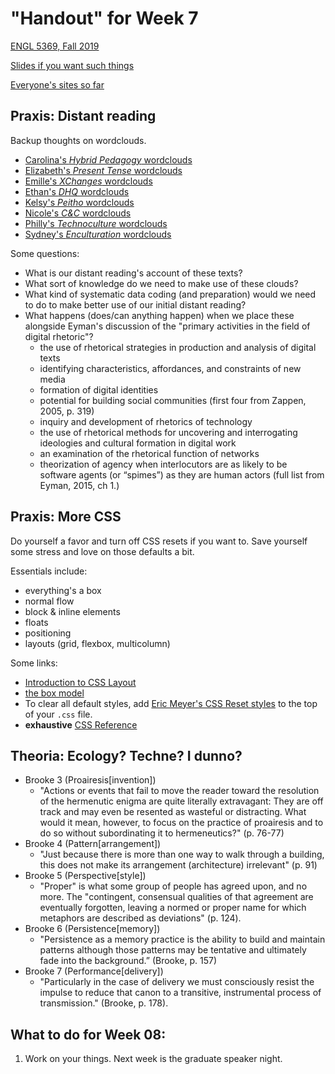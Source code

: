# "Handout" for Week 7

[ENGL 5369, Fall 2019](calendar.html)

[Slides if you want such things](https://docs.google.com/presentation/d/e/2PACX-1vRufA94YIvpbFkJ2K591QOVPqCeLM5nAcGgkbJ0uiCuOgYeWh5OUR1FXmLTWgReyHFb8yPoLY4kWyb5/pub?start=false&loop=false&delayms=3000)

[Everyone's sites so far](fambly)


## Praxis: Distant reading

Backup thoughts on wordclouds.
- [Carolina's *Hybrid Pedagogy* wordclouds](https://carolinaavsar.github.io/wordclouds.html)
- [Elizabeth's *Present Tense* wordclouds](https://emock1.github.io/distant-reading.html)
- [Emille's *XChanges* wordclouds](https://emireno.github.io/drproject.html)
- [Ethan's *DHQ* wordclouds](https://ethanlgross.github.io/distant-reading-dhq.html)
- [Kelsy's *Peitho* wordclouds](https://kelsymascorro.github.io/distancelearningproject.html)
- [Nicole's *C&C* wordclouds](https://hellonicoler.github.io/portfolio/distant-reading/index.html)
- [Philly's *Technoculture* wordclouds](https://phillyvasquez.com/wordclouds.html)
- [Sydney's *Enculturation* wordclouds](https://sydneyspangler.github.io/distant-reading-project/)

Some questions:
- What is our distant reading's account of these texts?
- What sort of knowledge do we need to make use of these clouds?
- What kind of systematic data coding (and preparation) would we need to do to make better use of our initial distant reading?
- What happens (does/can anything happen) when we place these alongside Eyman's discussion of the "primary activities in the field of digital rhetoric"?
  - the use of rhetorical strategies in production and analysis of digital texts
  - identifying characteristics, affordances, and constraints of new media
  - formation of digital identities
  - potential for building social communities (first four from Zappen, 2005, p. 319)
  - inquiry and development of rhetorics of technology
  - the use of rhetorical methods for uncovering and interrogating ideologies and cultural formation in digital work
  - an examination of the rhetorical function of networks
  - theorization of agency when interlocutors are as likely to be software agents (or “spimes”) as they are human actors (full list from Eyman, 2015, ch 1.)



## Praxis: More CSS
Do yourself a favor and turn off CSS resets if you want to. Save yourself some stress and love on those defaults a bit.

Essentials include:
  - everything's a box
  - normal flow
  - block & inline elements
  - floats
  - positioning
  - layouts (grid, flexbox, multicolumn)

Some links:
- [Introduction to CSS Layout](https://developer.mozilla.org/en-US/docs/Learn/CSS/CSS_layout/Introduction)
- [the box model](https://developer.mozilla.org/en-US/docs/Learn/CSS/Building_blocks/The_box_model)
- To clear all default styles, add [Eric Meyer's CSS Reset styles](https://meyerweb.com/eric/tools/css/reset/) to the top of your `.css` file.
- **exhaustive** [CSS Reference](https://developer.mozilla.org/en-US/docs/Web/CSS/Reference)


## Theoria: Ecology? Techne? I dunno?

- Brooke 3 (Proairesis[invention])
  - "Actions or events that fail to move the reader toward the resolution of the hermenutic enigma are quite literally extravagant: They are off track and may even be resented as wasteful or distracting. What would it mean, however, to focus on the practice of proairesis and to do so without subordinating it to hermeneutics?" (p. 76-77)
- Brooke 4 (Pattern[arrangement])
  - "Just because there is more than one way to walk through a building, this does not make its arrangement (architecture) irrelevant" (p. 91)
- Brooke 5 (Perspective[style])
  - "Proper" is what some group of people has agreed upon, and no more. The "contingent, consensual qualities of that agreement are eventually forgotten, leaving a normed or proper name for which metaphors are described as deviations" (p. 124).
- Brooke 6 (Persistence[memory])
  - "Persistence as a memory practice is the ability to build and maintain patterns although those patterns may be tentative and ultimately fade into the background.” (Brooke, p. 157)
- Brooke 7 (Performance[delivery])
  - "Particularly in the case of delivery we must consciously resist the impulse to reduce that canon to a transitive, instrumental process of transmission." (Brooke, p. 178).



## What to do for Week 08:
 1. Work on your things. Next week is the graduate speaker night.

